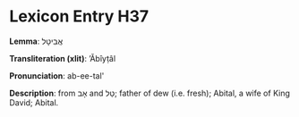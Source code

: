 # Lexicon Entry H37

**Lemma**: אֲבִיטָל

**Transliteration (xlit)**: ʼĂbîyṭâl

**Pronunciation**: ab-ee-tal'

**Description**:
from אָב and טַל; father of dew (i.e. fresh); Abital, a wife of King David; Abital.
